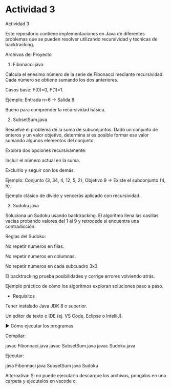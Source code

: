 # Actividad 3
Actividad 3

Este repositorio contiene implementaciones en Java de diferentes problemas que se pueden resolver utilizando recursividad y técnicas de backtracking.

Archivos del Proyecto

1. Fibonacci.java

Calcula el enésimo número de la serie de Fibonacci mediante recursividad.
Cada número se obtiene sumando los dos anteriores.

Casos base: F(0)=0, F(1)=1.

Ejemplo: Entrada n=6 → Salida 8.

Bueno para comprender la recursividad básica.

2. SubsetSum.java

Resuelve el problema de la suma de subconjuntos.
Dado un conjunto de enteros y un valor objetivo, determina si es posible formar ese valor sumando algunos elementos del conjunto.

Explora dos opciones recursivamente:

Incluir el número actual en la suma.

Excluirlo y seguir con los demás.

Ejemplo: Conjunto {3, 34, 4, 12, 5, 2}, Objetivo 9 → Existe el subconjunto {4, 5}.

Ejemplo clásico de divide y vencerás aplicado con recursividad.

3. Sudoku.java

Soluciona un Sudoku usando backtracking.
El algoritmo llena las casillas vacías probando valores del 1 al 9 y retrocede si encuentra una contradicción.

Reglas del Sudoku:

No repetir números en filas.

No repetir números en columnas.

No repetir números en cada subcuadro 3x3.

El backtracking prueba posibilidades y corrige errores volviendo atrás.

Ejemplo práctico de cómo los algoritmos exploran soluciones paso a paso.

- Requisitos

Tener instalado Java JDK 8 o superior.

Un editor de texto o IDE (ej. VS Code, Eclipse o IntelliJ).


▶ Cómo ejecutar los programas

Compilar:

javac Fibonnaci.java
javac SubsetSum.java
javac Sudoku.java


Ejecutar:

java Fibonnaci
java SubsetSum
java Sudoku

Alternativa:
Si no puede ejecutarlo descargue los archivos, pongalos en una carpeta y ejecutelos en vscode c: